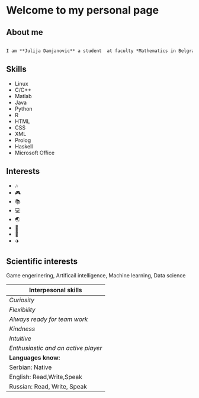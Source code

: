 # Welcome to my personal page

## About me

```markdown

I am **Julija Damjanovic** a student  at faculty *Mathematics in Belgrade, Serbia*.
```




## Skills
* Linux 
* C/C++
* Matlab 
* Java 
* Python 
* R 
* HTML 
* CSS 
* XML 
* Prolog
* Haskell
* Microsoft Office 

## Interests 
* :notes: 
* :video_game:
* :books:
* :computer:
* :earth_asia:
* :art:
* :sunrise_over_mountains:
* :airplane:


## Scientific interests 
Game engerinering, Artificail intelligence, Machine learning, Data science



   **Interpesonal skills**          |
------------------------------------|                         
*Curiosity*                         |
*Flexibility*                       |
*Always ready for team work*        |   
*Kindness*                          |
*Intuitive*                         | 
*Enthusiastic and an active player* |
**Languages know:**                 |  
Serbian: Native                     | 
English: Read,Write,Speak           |
Russian: Read, Write, Speak         |






